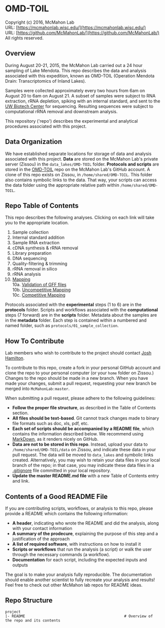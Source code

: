 OMD-TOIL
===
Copyright (c) 2016, McMahon Lab  
URL: [https://mcmahonlab.wisc.edu/](https://mcmahonlab.wisc.edu/)  
URL: [https://github.com/McMahonLab/](https://github.com/McMahonLab/)  
All rights reserved.

Overview
--
During August 20-21, 2015, the McMahon Lab carried out a 24 hour sampling of Lake Mendota. This repo describes the data and analysis associated with this expedition, known as OMD-TOIL (Operation Mendota Drain: Transcriptomics of Inland Lakes).

Samples were collected approximately every two hours from 6am on August 20 to 6am on August 21. A subset of samples were subject to RNA extraction, rRNA depletion, spiking with an internal standard, and sent to the [UW Biotech Center](https://www.biotech.wisc.edu/) for sequencing. Resulting sequences were subject to computational rRNA removal and downstream analysis.

This repository ('repo') describes the experimental and analytical procedures associated with this project.

Data Organization
--
We have established separate locations for storage of data and analysis associated with this project. __Data__ are stored on the McMahon Lab's private server (Zissou) in the `data_lakes/OMD-TOIL` folder. __Protocols and scripts__ are stored in the [OMD-TOIL](https://github.com/McMahonLab/OMD-TOILv2) repo on the McMahon Lab's GitHub account. A clone of this repo exists on Zissou, in `/home/shared/OMD-TOIL`. This folder also contains symbolic links to the data. That way, your scripts can access the data folder using the appropriate relative path within `/home/shared/OMD-TOIL`.

Repo Table of Contents
--
This repo describes the following analyses. Clicking on each link will take you to the appropriate location.

1. Sample collection
2. Internal standard addition
3. Sample RNA extraction
4. cDNA synthesis & rRNA removal
5. Library preparation
6. DNA sequencing
7. Quality-filtering & trimming
8. rRNA removal in silico
9. rRNA analysis
10. [Mapping](scripts/10_mapping/README.md)  
  10a. [Validation of GFF files](scripts/10_mapping/10a_gffValidation/README.md)  
  10b. [Uncompetitive Mapping](scripts/10_mapping/10b_uncompetitive/README.md)  
  10c. [Competitive Mapping](scripts/10_mapping/10c_competitive/README.md)  

Protocols associated with the __experimental__ steps (1 to 6) are in the __protocols__ folder. Scripts and workflows associated with the __computational__ steps (7 forward) are in the __scripts__ folder. Metadata about the samples are in the __metadata__ folder. Each step is contained within a numbered and named folder, such as `protocols/01_sample_collection`.

How To Contribute
--
Lab members who wish to contribute to the project should contact [Josh Hamilton](https://github.com/joshamilton).

To contribute to this repo, create a fork in your personal GitHub account and clone the repo to your personal computer (or your `home` folder on Zissou.) Changes to the repo should be made in a new branch. When you have made your changes, submit a pull request, requesting your new branch be merged into `McMahonLab:master`.

When submitting a pull request, please adhere to the following guidelines:

* __Follow the proper file structure__, as described in the Table of Contents section.
* __All files should be text-based__. Git cannot track changes made to binary file formats such as doc, xls, pdf, etc.
* __Each set of scripts should be accompanied by a README file__, which contains the information described below. We recommend using [MarkDown](https://help.github.com/articles/markdown-basics/), as it renders nicely on GitHub.
* __Data are not to be stored in this repo__. Instead, upload your data to `/home/shared/OMD-TOIL/data` on Zissou, and indicate these data in your pull request. The data will be moved to `data_lakes` and symbolic links created. Alternatively, you may wish to retain your data files in your local branch of the repo; in that case, you may indicate these data files in a [.gitignore](https://help.github.com/articles/ignoring-files/) file committed in your local repository.
* __Update the master README.md file__ with a new Table of Contents entry and link.

Contents of a Good README File
--
If you are contributing scripts, workflows, or analysis to this repo, please provide a README which contains the following information:

* __A header__, indicating who wrote the README and did the analysis, along with your contact information
* __A summary of the prodecure__, explaining the purpose of this step and a justification of the approach
* __A list of required software__, with instructions on how to install it
* __Scripts or workflows__ that run the analysis (a script) or walk the user through the necessary commands (a workflow).
* __Documentation__ for each script, including the expected inputs and outputs

The goal is to make your analysis fully reproducible. The documentation should enable another scientist to fully recreate your analysis and results! Feel free to check out other McMahon lab repos for README ideas.

Repo Structure
--
    project
    |- README                                             # Overview of the repo and its contents
